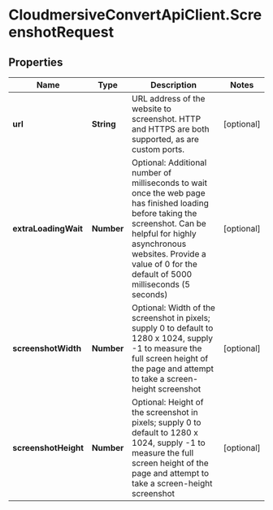 # CloudmersiveConvertApiClient.ScreenshotRequest

## Properties
Name | Type | Description | Notes
------------ | ------------- | ------------- | -------------
**url** | **String** | URL address of the website to screenshot.  HTTP and HTTPS are both supported, as are custom ports. | [optional] 
**extraLoadingWait** | **Number** | Optional: Additional number of milliseconds to wait once the web page has finished loading before taking the screenshot.  Can be helpful for highly asynchronous websites.  Provide a value of 0 for the default of 5000 milliseconds (5 seconds) | [optional] 
**screenshotWidth** | **Number** | Optional: Width of the screenshot in pixels; supply 0 to default to 1280 x 1024, supply -1 to measure the full screen height of the page and attempt to take a screen-height screenshot | [optional] 
**screenshotHeight** | **Number** | Optional: Height of the screenshot in pixels; supply 0 to default to 1280 x 1024, supply -1 to measure the full screen height of the page and attempt to take a screen-height screenshot | [optional] 


